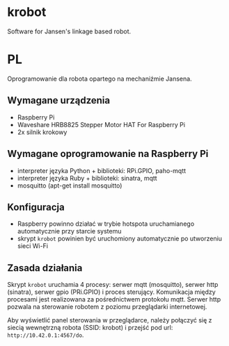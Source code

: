 # krobot
Software for Jansen's linkage based robot.

# PL
Oprogramowanie dla robota opartego na mechaniźmie Jansena.
## Wymagane urządzenia
- Raspberry Pi
- Waveshare HRB8825 Stepper Motor HAT For Raspberry Pi
- 2x silnik krokowy
## Wymagane oprogramowanie na Raspberry Pi
- interpreter języka Python + biblioteki: RPi.GPIO, paho-mqtt
- interpreter języka Ruby + biblioteki: sinatra, mqtt
- mosquitto (apt-get install mosquitto)
## Konfiguracja
- Raspberry powinno działać w trybie hotspota uruchamianego automatycznie przy starcie systemu
- skrypt `krobot` powinien być uruchomiony automatycznie po utworzeniu sieci Wi-Fi
## Zasada działania
Skrypt `krobot` uruchamia 4 procesy: serwer mqtt (mosquitto), serwer http (sinatra), serwer gpio (PRi.GPIO) i proces sterujący. Komunikacja między procesami jest realizowana za pośrednictwem protokołu mqtt. Serwer http pozwala na sterowanie robotem z poziomu przeglądarki internetowej.

Aby wyświetlić panel sterowania w przeglądarce, należy połączyć się z siecią wewnętrzną robota (SSID: krobot) i przejść pod url: `http://10.42.0.1:4567/do`.
